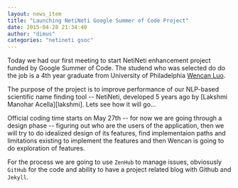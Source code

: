 ```yaml
---
layout: news_item
title: "Launching NetiNeti Google Summer of Code Project"
date: 2015-04-28 21:34:40
author: "dimus"
categories: "netineti gsoc"
---
```


Today we had our first meeting to start NetiNeti enhancement project funded by
Google Summer of Code. The studend who was selected do do the job is a 4th
year graduate from University of Philadelphia [Wencan Luo][wencan].

The purpose of the project is to improve performance of our NLP-based
scientific name finding tool -- NetiNeti, developed 5 years ago by [Lakshmi
Manohar Acella][lakshmi]. Lets see how it will go...

Official coding time starts on May 27th -- for now we are going through a design
phase -- figuring out who are the users of the application, then we will try
to do idealized design of its features, find implementaion paths and limitations
existing to implement the features and then Wencan is going to do exploration
of features.

For the process we are going to use `ZenHub` to manage issues, obviosusly
`GitHub` for the code and ability to have a project related blog with Github
and `Jekyll`.

[wencan]: https://github.com/wencanluo
